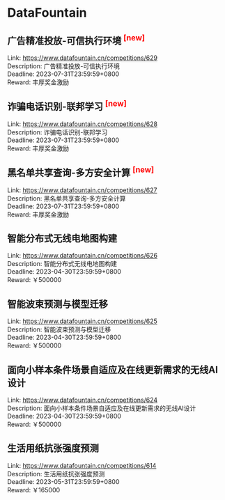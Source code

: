 # DataFountain



## 广告精准投放-可信执行环境 <sup style="color:red">[new]<sup>  

Link: https://www.datafountain.cn/competitions/629  
Description: 广告精准投放-可信执行环境  
Deadline: 2023-07-31T23:59:59+0800  
Reward: 丰厚奖金激励  


## 诈骗电话识别-联邦学习 <sup style="color:red">[new]<sup>  

Link: https://www.datafountain.cn/competitions/628  
Description: 诈骗电话识别-联邦学习  
Deadline: 2023-07-31T23:59:59+0800  
Reward: 丰厚奖金激励  


## 黑名单共享查询-多方安全计算 <sup style="color:red">[new]<sup>  

Link: https://www.datafountain.cn/competitions/627  
Description: 黑名单共享查询-多方安全计算  
Deadline: 2023-07-31T23:59:59+0800  
Reward: 丰厚奖金激励  


## 智能分布式无线电地图构建

Link: https://www.datafountain.cn/competitions/626  
Description: 智能分布式无线电地图构建  
Deadline: 2023-04-30T23:59:59+0800  
Reward: ￥500000  


## 智能波束预测与模型迁移

Link: https://www.datafountain.cn/competitions/625  
Description: 智能波束预测与模型迁移  
Deadline: 2023-04-30T23:59:59+0800  
Reward: ￥500000  


## 面向小样本条件场景自适应及在线更新需求的无线AI设计

Link: https://www.datafountain.cn/competitions/624  
Description: 面向小样本条件场景自适应及在线更新需求的无线AI设计  
Deadline: 2023-04-30T23:59:59+0800  
Reward: ￥500000  


## 生活用纸抗张强度预测

Link: https://www.datafountain.cn/competitions/614  
Description: 生活用纸抗张强度预测  
Deadline: 2023-05-31T23:59:59+0800  
Reward: ￥165000  

